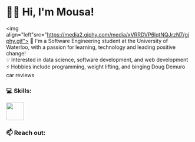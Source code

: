 # 🙋‍♂️ Hi, I'm Mousa!

<img align="left"src="https://media2.giphy.com/media/xVRRDVP6lqtNQJrzN7/giphy.gif"> 🏫 I'm a Software Engineering student at the University of Waterloo, with a passion for learning, technology and leading positive change! 
<br />
💡 Interested in data science, software development, and web development
<br />
⚡ Hobbies include programming, weight lifting, and binging Doug Demuro car reviews
<br />

### 💻 Skills:
<img src="https://cdn1.iconfinder.com/data/icons/system-black-circles/512/java-512.png" width="48">

### 📫 Reach out:


